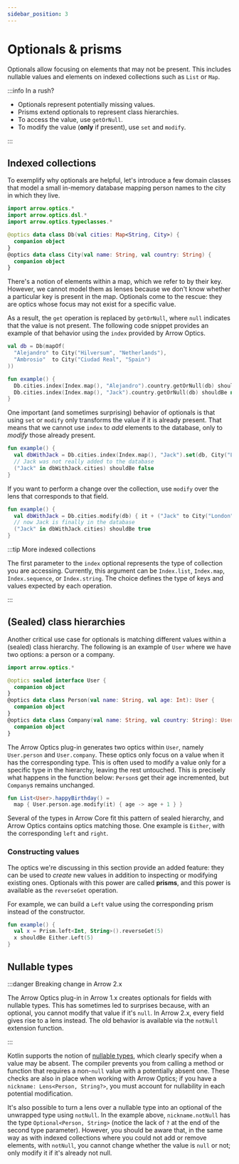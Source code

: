 ```yaml
---
sidebar_position: 3
---
```


# Optionals & prisms

Optionals allow focusing on elements that may not be present. This includes
nullable values and elements on indexed collections such as `List` or `Map`.

:::info In a rush?

- Optionals represent potentially missing values.
- Prisms extend optionals to represent class hierarchies.
- To access the value, use `getOrNull`.
- To modify the value (**only** if present), use `set` and `modify`.

:::

<!--- TEST_NAME Optional -->

<!--- INCLUDE .*
import io.kotest.matchers.shouldBe
-->

## Indexed collections

To exemplify why optionals are helpful, let's introduce a few domain classes
that model a small in-memory database mapping person names to the city in
which they live.

```kotlin
import arrow.optics.*
import arrow.optics.dsl.*
import arrow.optics.typeclasses.*

@optics data class Db(val cities: Map<String, City>) {
  companion object
}
@optics data class City(val name: String, val country: String) {
  companion object
}
```

There's a notion of elements within a map, which we refer to by their key.
However, we cannot model them as lenses because we don't know whether
a particular key is present in the map. Optionals come to the rescue: they are
optics whose focus may not exist for a specific value.

As a result, the `get` operation is replaced by `getOrNull`, where `null`
indicates that the value is not present. The following code snippet provides
an example of that behavior using the `index` provided by Arrow Optics.

```kotlin
val db = Db(mapOf(
  "Alejandro" to City("Hilversum", "Netherlands"),
  "Ambrosio"  to City("Ciudad Real", "Spain")
))

fun example() {
  Db.cities.index(Index.map(), "Alejandro").country.getOrNull(db) shouldBe "Netherlands"
  Db.cities.index(Index.map(), "Jack").country.getOrNull(db) shouldBe null
}
```
<!--- KNIT example-optional-01.kt -->
<!--- TEST assert -->

One important (and sometimes surprising) behavior of optionals is that using
`set` or `modify` only transforms the value if it is already present. That means
that we cannot use `index` to _add_ elements to the database, only to _modify_
those already present.

<!--- INCLUDE

import arrow.optics.*
import arrow.optics.dsl.*
import arrow.optics.typeclasses.*

@optics data class Db(val cities: Map<String, City>) {
  companion object
}
@optics data class City(val name: String, val country: String) {
  companion object
}

val db = Db(mapOf(
  "Alejandro" to City("Hilversum", "Netherlands"),
  "Ambrosio"  to City("Ciudad Real", "Spain")
))

-->

```kotlin
fun example() {
  val dbWithJack = Db.cities.index(Index.map(), "Jack").set(db, City("London", "UK"))
  // Jack was not really added to the database
  ("Jack" in dbWithJack.cities) shouldBe false
}
```
<!--- KNIT example-optional-02.kt -->
<!--- TEST assert -->

If you want to perform a change over the collection, use `modify` over the
lens that corresponds to that field.


<!--- INCLUDE

import arrow.optics.*
import arrow.optics.dsl.*
import arrow.optics.typeclasses.*

@optics data class Db(val cities: Map<String, City>) {
  companion object
}
@optics data class City(val name: String, val country: String) {
  companion object
}

val db = Db(mapOf(
  "Alejandro" to City("Hilversum", "Netherlands"),
  "Ambrosio"  to City("Ciudad Real", "Spain")
))

-->

```kotlin
fun example() {
  val dbWithJack = Db.cities.modify(db) { it + ("Jack" to City("London", "UK")) }
  // now Jack is finally in the database
  ("Jack" in dbWithJack.cities) shouldBe true
}
```
<!--- KNIT example-optional-03.kt -->
<!--- TEST assert -->

:::tip More indexed collections

The first parameter to the `index` optional represents the type of collection
you are accessing. Currently, this argument can be `Index.list`, `Index.map`,
`Index.sequence`, or `Index.string`. The choice defines the type of keys
and values expected by each operation.

:::

## (Sealed) class hierarchies

Another critical use case for optionals is matching different values
within a (sealed) class hierarchy. The following is an example of `User` where
we have two options: a person or a company.

```kotlin
import arrow.optics.*

@optics sealed interface User {
  companion object
}
@optics data class Person(val name: String, val age: Int): User {
  companion object
}
@optics data class Company(val name: String, val country: String): User {
  companion object
}
```

The Arrow Optics plug-in generates two optics within `User`, namely
`User.person` and `User.company`. These optics only focus on a value when
it has the corresponding type. This is often used to modify a value only
for a specific type in the hierarchy, leaving the rest untouched. This is
precisely what happens in the function below: `Person`s get their age incremented,
but `Company`s remains unchanged.

```kotlin
fun List<User>.happyBirthday() =
  map { User.person.age.modify(it) { age -> age + 1 } }
```
<!--- KNIT example-optional-04.kt -->

Several of the types in Arrow Core fit this pattern of sealed hierarchy, and
Arrow Optics contains optics matching those. One example is `Either`, with
the corresponding `left` and `right`.

### Constructing values

The optics we're discussing in this section provide an added feature: they can
be used to _create_ new values in addition to inspecting or modifying existing
ones. Optionals with this power are called **prisms**, and this power is
available as the `reverseGet` operation.

For example, we can build a `Left` value using the corresponding prism
instead of the constructor.

<!--- INCLUDE
import arrow.core.Either
import arrow.optics.*
-->

```kotlin
fun example() {
  val x = Prism.left<Int, String>().reverseGet(5)
  x shouldBe Either.Left(5)
}
```
<!--- KNIT example-optional-05.kt -->
<!--- TEST assert -->

## Nullable types

:::danger Breaking change in Arrow 2.x

The Arrow Optics plug-in in Arrow 1.x creates optionals for fields with nullable
types. This has sometimes led to surprises because, with an optional, you cannot
modify that value if it's `null`. In Arrow 2.x, every field gives rise to a lens
instead. The old behavior is available via the `notNull` extension function.

:::

Kotlin supports the notion of [nullable types](https://kotlinlang.org/docs/null-safety.html),
which clearly specify when a value may be absent. The compiler prevents you from
calling a method or function that requires a non-`null` value with a potentially
absent one. These checks are also in place when working with Arrow Optics;
if you have a `nickname: Lens<Person, String?>`, you must account for
nullability in each potential modification.

It's also possible to turn a lens over a nullable type into an optional of the
unwrapped type using `notNull`. In the example above, `nickname.notNull`
has the type `Optional<Person, String>` (notice the lack of `?` at the end
of the second type parameter). However, you should be aware that, in the same way
as with indexed collections where you could not add or remove elements, with
`notNull`, you cannot change whether the value is `null` or not; only modify
it if it's already not null.
